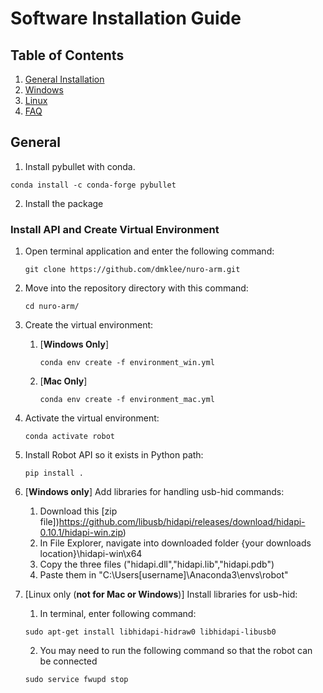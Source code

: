 # Software Installation Guide
## Table of Contents
1. [General Installation](#general)
2. [Windows](#windows)
2. [Linux](#linux)
3. [FAQ](#faq)

<a name="general"></a>
## General
1. Install pybullet with conda.
```
conda install -c conda-forge pybullet
```
2. Install the package

### Install API and Create Virtual Environment
1. Open terminal application and enter the following command:
	```
	git clone https://github.com/dmklee/nuro-arm.git
	```
2. Move into the repository directory with this command:
	```
	cd nuro-arm/
	```
3. Create the virtual environment:
    1. [**Windows Only**]
        ```
        conda env create -f environment_win.yml
        ```
    2. [**Mac Only**]
        ```
        conda env create -f environment_mac.yml
        ```
4. Activate the virtual environment:
	```
	conda activate robot
	```
4. Install Robot API so it exists in Python path:
	```
	pip install .
	```
5. [**Windows only**] Add libraries for handling usb-hid commands:
	1. Download this [zip file])https://github.com/libusb/hidapi/releases/download/hidapi-0.10.1/hidapi-win.zip)
	2. In File Explorer, navigate into downloaded folder {your downloads location}\hidapi-win\x64
	3. Copy the three files ("hidapi.dll","hidapi.lib","hidapi.pdb")
	4. Paste them in "C:\Users\[username]\Anaconda3\envs\robot\"

5. [Linux only (**not for Mac or Windows**)] Install libraries for usb-hid:
	1. In terminal, enter following command:
    ```
    sudo apt-get install libhidapi-hidraw0 libhidapi-libusb0
    ```
	2. You may need to run the following command so that the robot can be connected
	```
	sudo service fwupd stop
	```

